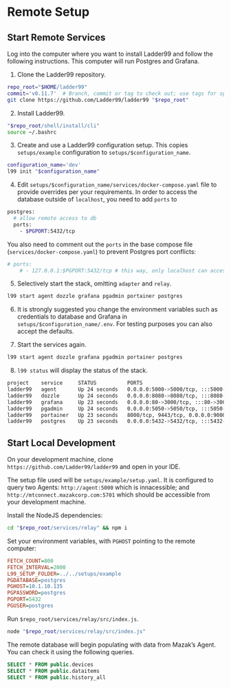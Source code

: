 # Remote Setup

## Start Remote Services

Log into the computer where you want to install Ladder99 and follow the following instructions. This computer will run Postgres and Grafana.

1. Clone the Ladder99 repository.

```bash
repo_root="$HOME/ladder99"
commit='v0.11.7'  # Branch, commit or tag to check out; use tags for specific releases 
git clone https://github.com/Ladder99/ladder99 "$repo_root"
```

2. Install Ladder99.

```bash
"$repo_root/shell/install/cli"
source ~/.bashrc
```

3. Create and use a Ladder99 configuration setup. This copies `setups/example` configuration to `setups/$configuration_name`. 

```bash
configuration_name='dev'
l99 init "$configuration_name"
```

4. Edit `setups/$configuration_name/services/docker-compose.yaml` file to provide overrides per your requirements. In order to access the database outside of `localhost`, you need to add `ports` to 

```bash
postgres:
  # allow remote access to db
  ports:
    - $PGPORT:5432/tcp
```

You also need to comment out the `ports` in the base compose file (`services/docker-compose.yaml`) to prevent Postgres port conflicts:

```bash
# ports:
    # - 127.0.0.1:$PGPORT:5432/tcp # this way, only localhost can access the port
```

5. Selectively start the stack, omitting `adapter` and `relay`.

```bash
l99 start agent dozzle grafana pgadmin portainer postgres
```

6. It is strongly suggested you change the environment variables such as credentials to database and Grafana in `setups/$configuration_name/.env`. For testing purposes you can also accept the defaults.

7. Start the services again.

```bash
l99 start agent dozzle grafana pgadmin portainer postgres
```

8. `l99 status` will display the status of the stack.

```bash
project    service     STATUS          PORTS
ladder99   agent       Up 24 seconds   0.0.0.0:5000->5000/tcp, :::5000->5000/tcp
ladder99   dozzle      Up 24 seconds   0.0.0.0:8080->8080/tcp, :::8080->8080/tcp
ladder99   grafana     Up 23 seconds   0.0.0.0:80->3000/tcp, :::80->3000/tcp
ladder99   pgadmin     Up 24 seconds   0.0.0.0:5050->5050/tcp, :::5050->5050/tcp
ladder99   portainer   Up 23 seconds   8000/tcp, 9443/tcp, 0.0.0.0:9000->9000/tcp, :::9000->9000/tcp
ladder99   postgres    Up 23 seconds   0.0.0.0:5432->5432/tcp, :::5432->5432/tcp
```

## Start Local Development

On your development machine, clone `https://github.com/Ladder99/ladder99` and open in your IDE.

The setup file used will be `setups/example/setup.yaml`. It is configured to query two Agents: `http://agent:5000` which is innacessible; and `http://mtconnect.mazakcorp.com:5701` which should be accessible from your development machine.

Install the NodeJS dependencies:

```bash
cd "$repo_root/services/relay" && npm i
```

Set your environment variables, with `PGHOST` pointing to the remote computer:

```ini
FETCH_COUNT=800
FETCH_INTERVAL=2000
L99_SETUP_FOLDER=../../setups/example
PGDATABASE=postgres
PGHOST=10.1.10.135
PGPASSWORD=postgres
PGPORT=5432
PGUSER=postgres
```

Run `$repo_root/services/relay/src/index.js`.

```bash
node "$repo_root/services/relay/src/index.js"
```

The remote database will begin populating with data from Mazak’s Agent. You can check it using the following queries.

```sql
SELECT * FROM public.devices
SELECT * FROM public.dataitems
SELECT * FROM public.history_all
```
